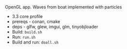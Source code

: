 OpenGL app. Waves from boat implemented with particles
* 3.3 core profile
* prereqs - conan, cmake
* deps - glfw, glew, imgui, glm, tinyobjloader
* Build: `build.sh`
* Run: `run.sh`
* Build and run: `doall.sh`
